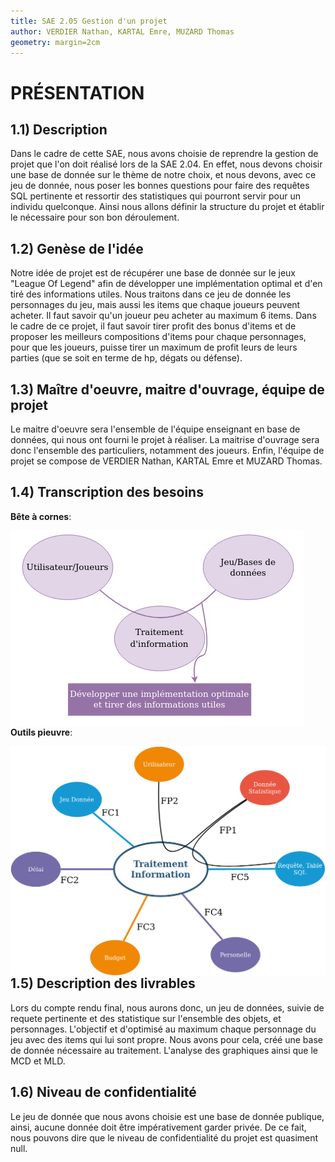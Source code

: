 ```yaml
---
title: SAE 2.05 Gestion d'un projet
author: VERDIER Nathan, KARTAL Emre, MUZARD Thomas
geometry: margin=2cm
---
```


# PRÉSENTATION

## 1.1) Description

Dans le cadre de cette SAE, nous avons choisie de reprendre la gestion de projet que l'on doit réalisé lors de la SAE 2.04. En effet, nous devons choisir une base de donnée sur le thème de notre choix, et nous devons, avec ce jeu de donnée, nous poser les bonnes questions pour faire des requêtes SQL pertinente et ressortir des statistiques qui pourront servir pour un individu quelconque. Ainsi nous allons définir la structure du projet et établir le nécessaire pour son bon déroulement.

## 1.2) Genèse de l'idée

Notre idée de projet est de récupérer une base de donnée sur le jeux "League Of Legend" afin de développer une implémentation optimal et d'en tiré des informations utiles. Nous traitons dans ce jeu de donnée les personnages du jeu, mais aussi les items que chaque joueurs peuvent acheter. Il faut savoir qu'un joueur peu acheter au maximum 6 items. Dans le cadre de ce projet, il faut savoir tirer profit des bonus d'items et de proposer les meilleurs compositions d'items pour chaque personnages, pour que les joueurs, puisse tirer un maximum de profit leurs de leurs parties (que se soit en terme de hp, dégats ou défense).

## 1.3) Maître d'oeuvre, maitre d'ouvrage, équipe de projet

Le maitre d'oeuvre sera l'ensemble de l'équipe enseignant en base de données, qui nous ont fourni le projet à réaliser.
La maitrise d'ouvrage sera donc l'ensemble des particuliers, notamment des joueurs. Enfin, l'équipe de projet se compose de VERDIER Nathan, KARTAL Emre et MUZARD Thomas. 

## 1.4) Transcription des besoins

**Bête à cornes**:
   
<img src="Diagramme_corne.png"
     alt="Diagramme Corne"
     style="float: left; margin-right: 40px;" />
</br>

**Outils pieuvre**:

<img src="Diagramme_pieuvre.png"
     alt="Diagramme pieuve"
     style="float: left; margin-right: 30px;" />
</br>

## 1.5) Description des livrables

Lors du compte rendu final, nous aurons donc, un jeu de données, suivie de requete pertinente et des statistique sur l'ensemble des objets, et personnages. L'objectif et d'optimisé au maximum chaque personnage du jeu avec des items qui lui sont propre. Nous avons pour cela, créé une base de donnée nécessaire au traitement. L'analyse des graphiques ainsi que le MCD et MLD.

## 1.6) Niveau de confidentialité

Le jeu de donnée que nous avons choisie est une base de donnée publique, ainsi, aucune donnée doit être impérativement garder privée. De ce fait, nous pouvons dire que le niveau de confidentialité du projet est quasiment null.

